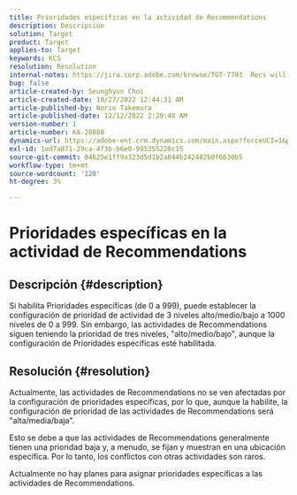 ```yaml
---
title: Prioridades específicas en la actividad de Recommendations
description: Descripción
solution: Target
product: Target
applies-to: Target
keywords: KCS
resolution: Resolution
internal-notes: https://jira.corp.adobe.com/browse/TGT-7793  Recs will not have fine grained priorities. We will only have slider for it.
bug: false
article-created-by: Seunghyun Choi
article-created-date: 10/27/2022 12:44:31 AM
article-published-by: Norio Takemura
article-published-date: 12/12/2022 2:29:40 AM
version-number: 1
article-number: KA-20888
dynamics-url: https://adobe-ent.crm.dynamics.com/main.aspx?forceUCI=1&pagetype=entityrecord&etn=knowledgearticle&id=8994c97d-9055-ed11-bba2-6045bd006b4b
exl-id: 1ed7a871-29ca-4f3b-b6e0-995355220c15
source-git-commit: 04625e1ff9a323d5d1b2a044b242482b0f6630b5
workflow-type: tm+mt
source-wordcount: '128'
ht-degree: 3%

---
```


# Prioridades específicas en la actividad de Recommendations

## Descripción {#description}

Si habilita Prioridades específicas (de 0 a 999), puede establecer la configuración de prioridad de actividad de 3 niveles alto/medio/bajo a 1000 niveles de 0 a 999. Sin embargo, las actividades de Recommendations siguen teniendo la prioridad de tres niveles, &quot;alto/medio/bajo&quot;, aunque la configuración de Prioridades específicas esté habilitada.

## Resolución {#resolution}


Actualmente, las actividades de Recommendations no se ven afectadas por la configuración de prioridades específicas, por lo que, aunque la habilite, la configuración de prioridad de las actividades de Recommendations será &quot;alta/media/baja&quot;.

Esto se debe a que las actividades de Recommendations generalmente tienen una prioridad baja y, a menudo, se fijan y muestran en una ubicación específica. Por lo tanto, los conflictos con otras actividades son raros.

Actualmente no hay planes para asignar prioridades específicas a las actividades de Recommendations.
